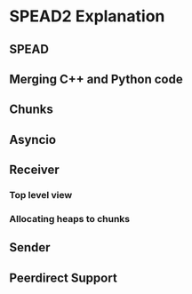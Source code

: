 # SPEAD2 Explanation

## SPEAD

## Merging C++ and Python code

## Chunks

## Asyncio

## Receiver

### Top level view

### Allocating heaps to chunks

## Sender

## Peerdirect Support
